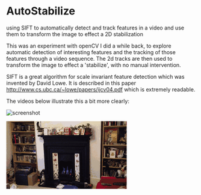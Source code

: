 AutoStabilize
=============

using SIFT to automatically detect and track features in a video and use them to transform the image to effect a 2D stabilization

This was an experiment with openCV I did a while back, to explore automatic detection of interesting features and the tracking of those features through a video sequence. The 2d tracks are then used to transform the image to effect a 'stabilize', with no manual intervention.

SIFT is a great algorithm for scale invariant feature detection which was invented by David Lowe. It is described in this paper http://www.cs.ubc.ca/~lowe/papers/ijcv04.pdf which is extremely readable.

The videos below illustrate this a bit more clearly:

![screenshot](https://raw.githubusercontent.com/aloyisus/AutoStabilize/master/resize.gif)


![screenshot](https://raw.githubusercontent.com/aloyisus/AutoStabilize/master/stabil.gif)
